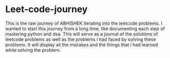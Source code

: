 # Leet-code-journey
This is the raw journey of ABHISHEK iterating into the leetcode problems.
I wanted to start this journey from a long time, like documenting each step of mastering python and dsa.
This will serve as a journal of the solutions of leetcode problems as well as the problems I had faced by solving these problems.
It will display all the mistakes and the things that i had learned while solving the problem.
